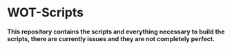 # WOT-Scripts

**This repository contains the scripts and everything necessary to build the scripts, there are currently issues and they are not completely perfect.**
